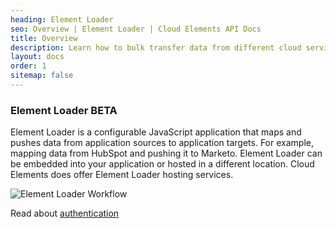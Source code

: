 ```yaml
---
heading: Element Loader
seo: Overview | Element Loader | Cloud Elements API Docs
title: Overview
description: Learn how to bulk transfer data from different cloud services.
layout: docs
order: 1
sitemap: false
---
```


### Element Loader BETA

Element Loader is a configurable JavaScript application that maps and pushes data from application sources to application targets. For example, mapping data from HubSpot and pushing it to Marketo. Element Loader can be embedded into your application or hosted in a different location. Cloud Elements does offer Element Loader hosting services.

![Element Loader Workflow](http://cloud-elements.com/wp-content/uploads/2015/05/WorkflowOverview3.png)

Read about [authentication](authentication.html)
